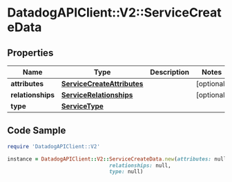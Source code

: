 # DatadogAPIClient::V2::ServiceCreateData

## Properties

Name | Type | Description | Notes
------------ | ------------- | ------------- | -------------
**attributes** | [**ServiceCreateAttributes**](ServiceCreateAttributes.md) |  | [optional] 
**relationships** | [**ServiceRelationships**](ServiceRelationships.md) |  | [optional] 
**type** | [**ServiceType**](ServiceType.md) |  | 

## Code Sample

```ruby
require 'DatadogAPIClient::V2'

instance = DatadogAPIClient::V2::ServiceCreateData.new(attributes: null,
                                 relationships: null,
                                 type: null)
```


